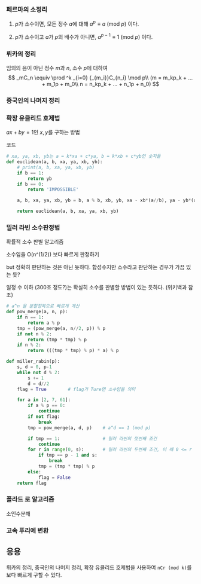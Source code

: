 ### 페르마의 소정리

1. $p$가 소수이면, 모든 정수 $a$에 대해 $a^p \equiv a$ (mod $p$) 이다.

2. $p$가 소수이고 $a$가 $p$의 배수가 아니면, $a^{p-1} \equiv 1$ (mod $p$) 이다.

### 뤼카의 정리

임의의 음이 아닌 정수 $m$과 $n$, 소수 $p$에 대하여 
$$
_mC_n \equiv \prod ^k _{i=0} {_{m_i}}C_{n_i}  \mod p\\
(m = m_kp_k + ... + m_1p + m_0\\
n = n_kp_k + ... + n_1p + n_0)
$$

### 중국인의 나머지 정리

### 확장 유클리드 호제법

$ax + by = 1$인 $x, y$를 구하는 방법

코드

```python
# xa, ya, xb, yb는 a = k*xa + c*ya, b = k*xb + c*yb인 숫자들
def euclidean(a, b, xa, ya, xb, yb):
    # print(a, b, xa, ya, xb, yb)
    if b == 1:
        return yb
    if b == 0:
        return 'IMPOSSIBLE'

    a, b, xa, ya, xb, yb = b, a % b, xb, yb, xa - xb*(a//b), ya - yb*(a//b)

    return euclidean(a, b, xa, ya, xb, yb)
```

### 밀러 라빈 소수판정법

확률적 소수 판별 알고리즘

소수임을 O(n^(1/2)) 보다 빠르게 판정하기

but 정확히 판단하는 것은 아닌 듯하다. 합성수지만 소수라고 판단하는 경우가 가끔 있는 듯?

일정 수 이하 (300조 정도?)는 확실히 소수를 판별할 방법이 있는 듯하다. (위키백과 참조)

```python
# a^n 을 분할정복으로 빠르게 계산
def pow_merge(a, n, p):
    if n == 1:
        return a % p
    tmp = (pow_merge(a, n//2, p)) % p
    if not n % 2:
        return (tmp * tmp) % p
    if n % 2:
        return (((tmp * tmp) % p) * a) % p

def miller_rabin(p):
    s, d = 0, p-1
    while not d % 2:
        s += 1
        d = d//2
    flag = True        # flag가 Ture면 소수임을 의미

    for a in [2, 7, 61]:
        if a % p == 0:
            continue
        if not flag:
            break
        tmp = pow_merge(a, d, p)    # a^d == 1 (mod p)

        if tmp == 1:				# 밀러 라빈의 첫번째 조건
            continue
        for r in range(0, s):       # 밀러 라빈의 두번째 조건, 이 때 0 <= r <= s-1
            if tmp == p - 1 and s:
                break
            tmp = (tmp * tmp) % p
        else:
            flag = False
    return flag
```



### 폴라드 로 알고리즘

소인수분해

### 고속 푸리에 변환



## 응용

뤼카의 정리, 중국인의 나머지 정리, 확장 유클리드 호제법을 사용하여 `nCr (mod k)`를 보다 빠르게 구할 수 있다.
